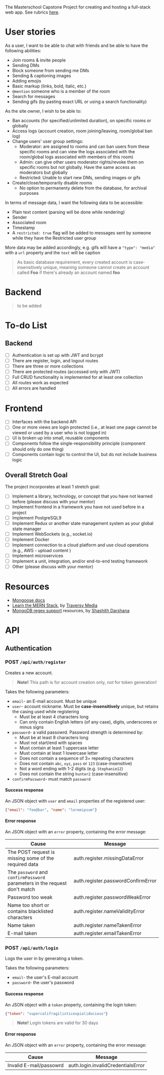 The Masterschool Capstone Project for creating and hosting a full-stack web app. See rubrics [here](https://masterschool.notion.site/Web-Capstone-Project-06f5167a6d9a436ab698da31d7f1eca9).

# User stories
As a user, I want to be able to chat with friends and be able to have the following abilities:
- Join rooms & invite people
- Sending DMs
- Block someone from sending me DMs
- Sending & captioning images
- Adding emojis
- Basic markup (links, bold, italic, etc.)
- `@mention` someone who is a member of the room
- Search for messages
- Sending gifs (by pasting exact URL or using a search functionality)

As the site owner, I wish to be able to:
- Ban accounts (for specified/unlimited duration), on specific rooms or globally
- Access logs (account creation, room joining/leaving, room/global ban log)
- Change users' user group settings:
  - Moderator: are assigned to rooms and can ban users from these specific rooms and can view the logs associated with the room/global logs associated with members of this room)
  - Admin: can give other users moderator rights/revoke them on specific rooms but not globally. Have the same access as moderators but globally
  - Restricted: Unable to start new DMs, sending images or gifs
- Create/close/temporarily disable rooms
  - No option to permanenty delete from the database, for archival purposes


In terms of message data, I want the following data to be accessible:
- Plain text content (parsing will be done while rendering)
- Sender
- Associated room
- Timestamp
- A `restricted: true` flag will be added to messages sent by someone while they have the Restricted user group

More data may be added accordingly, e.g. gifs will have a `"type": "media"` with a `url` property and the `text` will be caption

> As basic database requirement, every created account is case-insensitively unique, meaning someone cannot create an account called **Foo** if there's already an account named **foo**

# Backend

> to be added

# To-do List

## Backend
- [ ] Authentication is set up with JWT and bcrypt
- [ ] There are register, login, and logout routes
- [ ] There are three or more collections
- [ ] There are protected routes (accessed only with JWT)
- [ ] Full CRUD functionality is implemented for at least one collection
- [ ] All routes work as expected
- [ ] All errors are handled

# Frontend
- [ ] Interfaces with the backend API
- [ ] One or more views are login protected (i.e., at least one page cannot be viewed or used by a user who is not logged in)
- [ ] UI is broken up into small, reusable components
- [ ] Components follow the single-responsibility principle (component should only do one thing)
- [ ] Components contain logic to control the UI, but do not include business logic

## Overall Stretch Goal
The project incorporates at least 1 stretch goal:
- [ ] Implement a library, technology, or concept that you have not learned before (please discuss with your mentor)
- [ ] Implement frontend in a framework you have not used before in a project
- [ ] Implement PostgreSQL9
- [ ] Implement Redux or another state management system as your global state manager
- [ ] Implement WebSockets (e.g., socket.io)
- [ ] Implement Docker
- [ ] Implement connection to a cloud platform and use cloud operations (e.g., AWS - upload content )
- [ ] Implement microservices
- [ ] Implement a unit, integration, and/or end-to-end testing framework
- [ ] Other (please discuss with your mentor)

# Resources

- [Mongoose docs](https://mongoosejs.com/docs/)
- [Learn the MERN Stack](https://www.youtube.com/watch?v=-0exw-9YJBo&list=PLillGF-RfqbbQeVSccR9PGKHzPJSWqcsm), by [Traversy Media](https://www.youtube.com/@TraversyMedia)
- [MongoDB regex support](https://stackoverflow.com/a/38498075) resources, by [Shashith Darshana](https://stackoverflow.com/users/3898787/shashith-darshana)

# API

## Authentication
### POST `/api/auth/register`

Creates a new account.

> **Note!** This path is for account creation only, *not* for token generation!

Takes the following parameters:

- `email`- an E-mail account. Must be unique
- `user`- account nickname. Must be **case-insensitively** unique, but retains the casing used while registering
  - Must be at least 4 characters long
  - Can only contain English letters (of any case), digits, underscores or minus signs
- `password`- a valid passowrd.
  Password strength is determined by:
  - Must be at least 8 characters long
  - Must not start/end with spaces
  - Must contain at least 1 uppercase letter
  - Must contain at least 1 lowercase letter
  - Does not contain a sequence of 3+ repeating characters
  - Does not contain `abc`, `xyz`, `pass` or `123` (case-insensitive)
  - Not a word ending with 1-2 digits (e.g. `Stephanie12`)
  - Does not contain the string `hunter2` (case-insensitive)
- `confirmPassword`- must match `password`

#### Success response
An JSON object with `user` and `email` properties of the registered user:

```json
{"email": "foo@bar", "name": "loremipsum"}
```

#### Error response

An JSON object with an `error` property, containing the error message:

|Cause|Message|
|-|-|
|The POST request is missing some of the required data|auth.register.missingDataError|
|The `password` and `confirmPassword` parameters in the request don't match|auth.register.passwordConfirmError|
|Password too weak|auth.register.passwordWeakError|
|Name too short or contains blacklisted characters|auth.register.nameValidityError|
|Name taken|auth.register.nameTakenError|
|E-mail taken|auth.register.emailTakenError|
### POST `/api/auth/login`

Logs the user in by generating a token.

Takes the following parameters:

- `email`- the user's E-mail account
- `password`- the user's password

#### Success response
An JSON object with a `token` property, containing the login token:

```json
{"token": "supercalifragilisticexpialidocious"}
```

> **Note!** Login tokens are valid for 30 days

#### Error response

An JSON object with an `error` property, containing the error message:

|Cause|Message|
|-|-|
|Invalid E-mail/passowrd|auth.login.invalidCredentialsError|